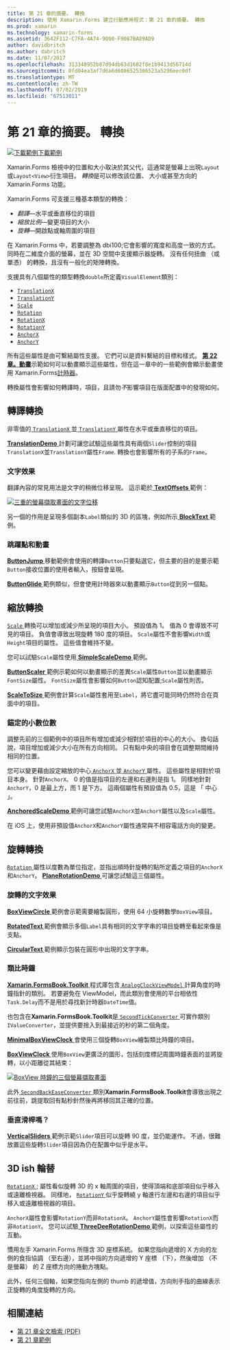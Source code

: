 ```yaml
---
title: 第 21 章的摘要。 轉換
description: 使用 Xamarin.Forms 建立行動應用程式：第 21 章的摘要。 轉換
ms.prod: xamarin
ms.technology: xamarin-forms
ms.assetid: 3642F112-C7FA-4A74-9000-F9087BA89AD9
author: davidbritch
ms.author: dabritch
ms.date: 11/07/2017
ms.openlocfilehash: 313348952b87d94db63d1682f8e1b9413d56714d
ms.sourcegitcommit: 0fd04ea3af7d6a6d6086525306523a5296eec0df
ms.translationtype: MT
ms.contentlocale: zh-TW
ms.lasthandoff: 07/02/2019
ms.locfileid: "67513011"
---
```

# <a name="summary-of-chapter-21-transforms"></a>第 21 章的摘要。 轉換

[![下載範例](~/media/shared/download.png)下載範例](https://github.com/xamarin/xamarin-forms-book-samples/tree/master/Chapter21)

Xamarin.Forms 檢視中的位置和大小取決於其父代，這通常是螢幕上出現`Layout`或`Layout<View>`衍生項目。 *轉換*是可以修改該位置、 大小或甚至方向的 Xamarin.Forms 功能。

Xamarin.Forms 可支援三種基本類型的轉換：

- *翻譯*&mdash;水平或垂直移位的項目
- *縮放比例*&mdash;變更項目的大小
- *旋轉*&mdash;開啟點或軸周圍的項目

在 Xamarin.Forms 中，若要調整為 dbi100;它會影響的寬度和高度一致的方式。 同時在二維度介面的螢幕，並在 3D 空間中支援顯示器旋轉。 沒有任何扭曲 （或單憑） 的轉換，且沒有一般化的矩陣轉換。

支援具有八個屬性的類型轉換`double`所定義`VisualElement`類別：

- [`TranslationX`](xref:Xamarin.Forms.VisualElement.TranslationX)
- [`TranslationY`](xref:Xamarin.Forms.VisualElement.TranslationY)
- [`Scale`](xref:Xamarin.Forms.VisualElement.Scale)
- [`Rotation`](xref:Xamarin.Forms.VisualElement.Rotation)
- [`RotationX`](xref:Xamarin.Forms.VisualElement.RotationX)
- [`RotationY`](xref:Xamarin.Forms.VisualElement.RotationY)
- [`AnchorX`](xref:Xamarin.Forms.VisualElement.AnchorX)
- [`AnchorY`](xref:Xamarin.Forms.VisualElement.AnchorY)

所有這些屬性是由可繫結屬性支援。 它們可以是資料繫結的目標和樣式。 [**第 22 章。動畫**](~/xamarin-forms/creating-mobile-apps-xamarin-forms/summaries/chapter22.md)示範如何可以動畫顯示這些屬性，但在這一章中的一些範例會顯示動畫使用 Xamarin.Forms[計時器](~/xamarin-forms/platform/device.md#devicestarttimer)。

轉換屬性會影響如何轉譯時，項目，且請勿*不*影響項目在版面配置中的發現如何。

## <a name="the-translation-transform"></a>轉譯轉換

非零值的[ `TranslationX` ](xref:Xamarin.Forms.VisualElement.TranslationX)並[ `TranslationY` ](xref:Xamarin.Forms.VisualElement.TranslationY)屬性在水平或垂直移位的項目。

[ **TranslationDemo** ](https://github.com/xamarin/xamarin-forms-book-samples/tree/master/Chapter21/TranslationDemo)計劃可讓您試驗這些屬性具有兩個`Slider`控制的項目`TranslationX`並`TranslationY`屬性`Frame`. 轉換也會影響所有的子系的`Frame`。

### <a name="text-effects"></a>文字效果

翻譯內容的常見用法是文字的稍微位移呈現。 這示範於[ **TextOffsets** ](https://github.com/xamarin/xamarin-forms-book-samples/tree/master/Chapter21/TextOffsets)範例：

[![三重的螢幕擷取畫面的文字位移](images/ch21fg03-small.png "文字位移")](images/ch21fg03-large.png#lightbox "文字位移")

另一個的作用是呈現多個副本`Label`類似的 3D 的區塊，例如所示[ **BlockText** ](https://github.com/xamarin/xamarin-forms-book-samples/tree/master/Chapter21/BlockText)範例。

### <a name="jumps-and-animations"></a>跳躍點和動畫

[ **ButtonJump** ](https://github.com/xamarin/xamarin-forms-book-samples/tree/master/Chapter21/ButtonJump)移動範例會使用的轉譯`Button`只要點選它，但主要的目的是要示範`Button`接收位置的使用者輸入，按鈕會呈現。

[ **ButtonGlide** ](https://github.com/xamarin/xamarin-forms-book-samples/tree/master/Chapter21/ButtonGlide)範例類似，但會使用計時器來以動畫顯示`Button`從到另一個點。

## <a name="the-scale-transform"></a>縮放轉換

[ `Scale` ](xref:Xamarin.Forms.VisualElement.Scale)轉換可以增加或減少所呈現的項目大小。 預設值為 1。 值為 0 會導致不可見的項目。 負值會導致出現旋轉 180 度的項目。 `Scale`屬性不會影響`Width`或`Height`項目的屬性。 這些值會維持不變。

您可以試驗`Scale`屬性使用[ **SimpleScaleDemo** ](https://github.com/xamarin/xamarin-forms-book-samples/tree/master/Chapter21/SimpleScaleDemo)範例。

[ **ButtonScaler** ](https://github.com/xamarin/xamarin-forms-book-samples/tree/master/Chapter21/ButtonScaler)範例示範如何以動畫顯示的差異`Scale`屬性`Button`並以動畫顯示`FontSize`屬性。 `FontSize`屬性會影響如何`Button`認知配置;`Scale`屬性則否。

[ **ScaleToSize** ](https://github.com/xamarin/xamarin-forms-book-samples/tree/master/Chapter21/ScaleToSize)範例會計算`Scale`屬性套用至`Label`，將它盡可能同時仍然符合在頁面中的項目。

### <a name="anchoring-the-scale"></a>錨定的小數位數

調整先前的三個範例中的項目所有增加或減少相對於項目的中心的大小。 換句話說，項目增加或減少大小在所有方向相同。 只有點中央的項目會在調整期間維持相同的位置。

您可以變更藉由設定縮放的中心[ `AnchorX` ](xref:Xamarin.Forms.VisualElement.AnchorX)並[ `AnchorY` ](xref:Xamarin.Forms.VisualElement.AnchorY)屬性。 這些屬性是相對於項目本身。 針對`AnchorX`、 0 的值是指項目的左邊和右邊則是指 1。 同樣地針對`AnchorY`，0 是最上方，而 1 是下方。 這兩個屬性有預設值為 0.5，這是 「 中心 」。

[ **AnchoredScaleDemo** ](https://github.com/xamarin/xamarin-forms-book-samples/tree/master/Chapter21/AnchoredScaleDemo)範例可讓您試驗`AnchorX`並`AnchorY`屬性以及`Scale`屬性。

在 iOS 上，使用非預設值`AnchorX`和`AnchorY`屬性通常與不相容電話方向的變更。

## <a name="the-rotation-transform"></a>旋轉轉換

[ `Rotation` ](xref:Xamarin.Forms.VisualElement.Rotation)屬性以度數為單位指定，並指出順時針旋轉的點所定義之項目的`AnchorX`和`AnchorY`。 [ **PlaneRotationDemo** ](https://github.com/xamarin/xamarin-forms-book-samples/tree/master/Chapter21/PlaneRotationDemo)可讓您試驗這三個屬性。

### <a name="rotated-text-effects"></a>旋轉的文字效果

[ **BoxViewCircle** ](https://github.com/xamarin/xamarin-forms-book-samples/tree/master/Chapter21/BoxViewCircle)範例會示範需要繪製圓形，使用 64 小旋轉數學`BoxView`項目。

[ **RotatedText** ](https://github.com/xamarin/xamarin-forms-book-samples/tree/master/Chapter21/RotatedText)範例會顯示多個`Label`具有相同的文字字串的項目旋轉至看起來像是支點。

[ **CircularText** ](https://github.com/xamarin/xamarin-forms-book-samples/tree/master/Chapter21/CircularText)範例顯示包裝在圓形中出現的文字字串。

### <a name="an-analog-clock"></a>類比時鐘

[ **Xamarin.FormsBook.Toolkit** ](https://github.com/xamarin/xamarin-forms-book-samples/tree/master/Libraries/Xamarin.FormsBook.Toolkit)程式庫包含[ `AnalogClockViewModel` ](https://github.com/xamarin/xamarin-forms-book-samples/blob/master/Libraries/Xamarin.FormsBook.Toolkit/Xamarin.FormsBook.Toolkit/AnalogClockViewModel.cs)計算角度的時鐘指針的類別。 若要避免在 ViewModel，而此類別會使用的平台相依性`Task.Delay`而不是用於尋找新計時器`DateTime`值。

也包含在**Xamarin.FormsBook.Toolkit**是[ `SecondTickConverter` ](https://github.com/xamarin/xamarin-forms-book-samples/blob/master/Libraries/Xamarin.FormsBook.Toolkit/Xamarin.FormsBook.Toolkit/SecondTickConverter.cs)可實作類別`IValueConverter`，並提供要捨入到最接近的秒的第二個角度。

[ **MinimalBoxViewClock** ](https://github.com/xamarin/xamarin-forms-book-samples/tree/master/Chapter21/MinimalBoxViewClock)會使用三個旋轉`BoxView`繪製類比時鐘的項目。

[ **BoxViewClock** ](https://github.com/xamarin/xamarin-forms-book-samples/tree/master/Chapter21/BoxViewClock)使用`BoxView`更廣泛的圖形，包括刻度標記周圍時鐘表面的並將旋轉，以小距離從其結束：

[![BoxView 時鐘的三個螢幕擷取畫面](images/ch21fg17-small.png "類比時鐘表面")](images/ch21fg17-large.png#lightbox "類比時鐘表面")

此外[ `SecondBackEaseConverter` ](https://github.com/xamarin/xamarin-forms-book-samples/blob/master/Libraries/Xamarin.FormsBook.Toolkit/Xamarin.FormsBook.Toolkit/SecondBackEaseConverter.cs)類別**Xamarin.FormsBook.Toolkit**會導致出現之前往前，跳提取回有點秒針然後再將移回其正確的位置。

### <a name="vertical-sliders"></a>垂直滑桿嗎？

[ **VerticalSliders** ](https://github.com/xamarin/xamarin-forms-book-samples/tree/master/Chapter21/VerticalSliders)範例示範`Slider`項目可以旋轉 90 度，並仍能運作。 不過，很難放置這些旋轉`Slider`項目因為仍在配置中似乎是水平。

## <a name="3d-ish-rotations"></a>3D ish 輪替

[ `RotationX` ](xref:Xamarin.Forms.VisualElement.RotationX) ; 屬性看似旋轉 3D 的 x 軸周圍的項目，使得頂端和底部項目似乎移入或遠離檢視器。 同樣地， [ `RotationY` ](xref:Xamarin.Forms.VisualElement.RotationY)似乎旋轉繞 y 軸進行左邊和右邊的項目似乎移入或遠離檢視器的項目。

`AnchorX`屬性會影響`RotationY`而非`RotationX`。 `AnchorY`屬性會影響`RotationX`而非`RotationY`。 您可以試驗[ **ThreeDeeRotationDemo** ](https://github.com/xamarin/xamarin-forms-book-samples/tree/master/Chapter21/ThreeDeeRotationDemo)範例，以探索這些屬性的互動。

慣用左手 Xamarin.Forms 所隱含 3D 座標系統。 如果您指向遞增的 X 方向的左側的食指協調 （至右邊），並將中指的方向遞增的 Y 座標 （下），然後增加 （不是螢幕） 的 Z 座標方向的捲動方塊點。

此外，任何三個軸，如果您指向左側的 thumb 的遞增值，方向則手指的曲線表示正旋轉的角度旋轉的方向。



## <a name="related-links"></a>相關連結

- [第 21 章全文檢索 (PDF)](https://download.xamarin.com/developer/xamarin-forms-book/XamarinFormsBook-Ch21-Apr2016.pdf)
- [第 21 章範例](https://github.com/xamarin/xamarin-forms-book-samples/tree/master/Chapter21)
